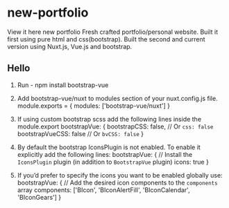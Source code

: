 # new-portfolio
View it here <a>new portfolio</a>
Fresh crafted portfolio/personal website.
Built it first using pure html and css(bootstrap).
Built the second and current version using Nuxt.js, Vue.js and bootstrap.
<h2>Hello</h2>


1. Run - npm install bootstrap-vue

2. Add bootstrap-vue/nuxt to modules section of your nuxt.config.js file.
module.exports = {
  modules: ['bootstrap-vue/nuxt']
}

3. If using custom bootstrap scss add the following lines inside the module.export
bootstrapVue: {
    bootstrapCSS: false, // Or `css: false`
    bootstrapVueCSS: false // Or `bvCSS: false`
  }

4. By default the bootstrap IconsPlugin is not enabled. To enable it explicitly add the following lines:
bootstrapVue: {
    // Install the `IconsPlugin` plugin (in addition to `BootstrapVue` plugin)
    icons: true
  }

5. If you’d prefer to specify the icons you want to  be enabled globally use:
bootstrapVue: {
    // Add the desired icon components to the `components` array
    components: ['BIcon', 'BIconAlertFill', 'BIconCalendar', 'BIconGears']
  }


